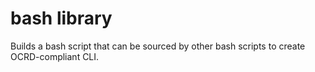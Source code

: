 # bash library

Builds a bash script that can be sourced by other bash scripts to create OCRD-compliant CLI.

